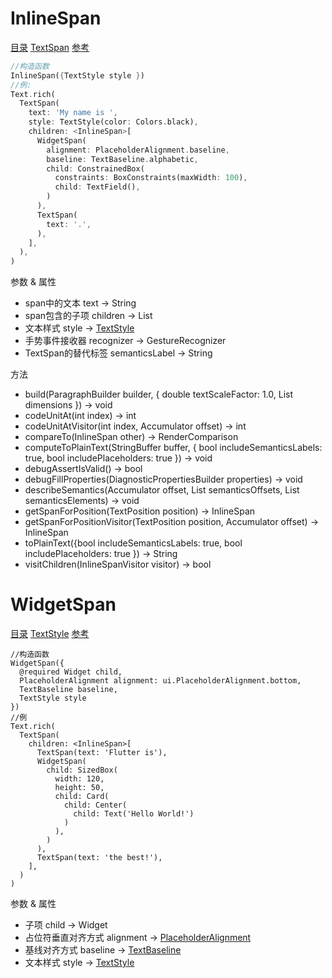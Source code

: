 # InlineSpan
[目录](#toptop) [TextSpan](#TextSpan) [参考](https://api.flutter.dev/flutter/painting/InlineSpan-class.html)
```dart
//构造函数
InlineSpan({TextStyle style })
//例:
Text.rich(
  TextSpan(
    text: 'My name is ',
    style: TextStyle(color: Colors.black),
    children: <InlineSpan>[
      WidgetSpan(
        alignment: PlaceholderAlignment.baseline,
        baseline: TextBaseline.alphabetic,
        child: ConstrainedBox(
          constraints: BoxConstraints(maxWidth: 100),
          child: TextField(),
        )
      ),
      TextSpan(
        text: '.',
      ),
    ],
  ),
)
```
参数 & 属性
- span中的文本 text → String 
- span包含的子项 children → List<InlineSpan>
- 文本样式 style → [TextStyle](#TextStyle)
- 手势事件接收器 recognizer → GestureRecognizer
- TextSpan的替代标签 semanticsLabel → String

方法
- build(ParagraphBuilder builder, { double textScaleFactor: 1.0, List<PlaceholderDimensions> dimensions }) → void
- codeUnitAt(int index) → int
- codeUnitAtVisitor(int index, Accumulator offset) → int
- compareTo(InlineSpan other) → RenderComparison
- computeToPlainText(StringBuffer buffer, { bool includeSemanticsLabels: true, bool includePlaceholders: true }) → void
- debugAssertIsValid() → bool
- debugFillProperties(DiagnosticPropertiesBuilder properties) → void
- describeSemantics(Accumulator offset, List<int> semanticsOffsets, List semanticsElements) → void
- getSpanForPosition(TextPosition position) → InlineSpan
- getSpanForPositionVisitor(TextPosition position, Accumulator offset) → InlineSpan
- toPlainText({bool includeSemanticsLabels: true, bool includePlaceholders: true }) → String
- visitChildren(InlineSpanVisitor visitor) → bool


# WidgetSpan
[目录](#toptop) [TextStyle](#InlineSpan) [参考](https://api.flutter.dev/flutter/widgets/WidgetSpan-class.html)
```
//构造函数
WidgetSpan({
  @required Widget child,
  PlaceholderAlignment alignment: ui.PlaceholderAlignment.bottom,
  TextBaseline baseline,
  TextStyle style
})
//例
Text.rich(
  TextSpan(
    children: <InlineSpan>[
      TextSpan(text: 'Flutter is'),
      WidgetSpan(
        child: SizedBox(
          width: 120,
          height: 50,
          child: Card(
            child: Center(
              child: Text('Hello World!')
            )
          ),
        )
      ),
      TextSpan(text: 'the best!'),
    ],
  )
)
```
参数 & 属性
- 子项 child → Widget
- 占位符垂直对齐方式 alignment → [PlaceholderAlignment](#PlaceholderAlignment)
- 基线对齐方式 baseline → [TextBaseline](#TextBaseline)
- 文本样式 style → [TextStyle](#TextStyle)

